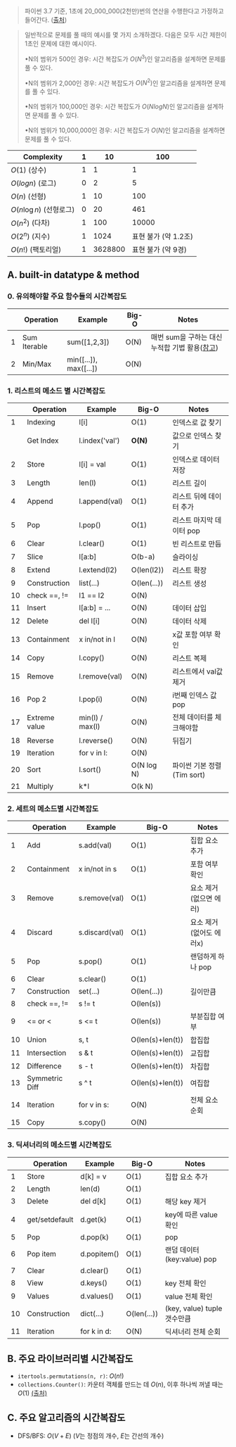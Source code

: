 
> 파이썬 3.7 기준, 1초에 20_000_000(2천만)번의 연산을 수행한다고 가정하고 들어간다. ([출처](이코테))

> 일반적으로 문제를 풀 때의 예시를 몇 가지 소개하겠다. 다음은 모두 시간 제한이 1초인 문제에 대한 예시이다. 
> 
> •N의 범위가 500인 경우: 시간 복잡도가 $O(N^3)$인 알고리즘을 설계하면 문제를 풀 수 있다. 
>
> •N의 범위가 2,000인 경우: 시간 복잡도가 $O(N^2)$인 알고리즘을 설계하면 문제를 풀 수 있다. 
>
> •N의 범위가 100,000인 경우: 시간 복잡도가 $O(NlogN)$인 알고리즘을 설계하면 문제를 풀 수 있다. 
>
> •N의 범위가 10,000,000인 경우: 시간 복잡도가 $O(N)$인 알고리즘을 설계하면 문제를 풀 수 있다.


| Complexity               | 1   | 10      | 100                  |
| ------------------------ | --- | ------- | -------------------- |
| $O(1)$ (상수)            | 1   | 1       | 1                    |
| $O(log n)$ (로그)        | 0   | 2       | 5                    |
| $O(n)$ (선형)            | 1   | 10      | 100                  |
| $O(n \log n)$ (선형로그) | 0   | 20      | 461                  |
| $O(n^2)$ (다차)          | 1   | 100     | 10000                |
| $O(2^n)$ (지수)          | 1   | 1024    | 표현 불가 (약 1.2조) |
| $O(n!)$ (팩토리얼)       | 1   | 3628800 | 표현 불가 (약 9경)   |



## A. built-in datatype & method

### 0. 유의해야할 주요 함수들의 시간복잡도
|     | Operation    | Example                | Big-O | Notes                                                                                                             |
| --- | ------------ | ---------------------- | ----- | ----------------------------------------------------------------------------------------------------------------- |
| 1   | Sum Iterable | sum([1,2,3])           | O(N)  | 매번 sum을 구하는 대신 누적합 기법 활용([참고](https://school.programmers.co.kr/learn/courses/30/lessons/178870)) |
| 2   | Min/Max      | min([...]), max([...]) | O(N)  |                                                                                                                   |

### 1. 리스트의 메소드 별 시간복잡도

|     | Operation     | Example         | Big-O       | Notes                      |
| --- | ------------- | --------------- | ----------- | -------------------------- |
| 1   | Indexing      | l[i]            | O(1)        | 인덱스로 값 찾기           |
|     | Get Index     | l.index('val')  | **O(N)**    | 값으로 인덱스 찾기         |
| 2   | Store         | l[i] = val      | O(1)        | 인덱스로 데이터 저장       |
| 3   | Length        | len(l)          | O(1)        | 리스트 길이                |
| 4   | Append        | l.append(val)   | O(1)        | 리스트 뒤에 데이터 추가    |
| 5   | Pop           | l.pop()         | O(1)        | 리스트 마지막 데이터 pop   |
| 6   | Clear         | l.clear()       | O(1)        | 빈 리스트로 만듬           |
| 7   | Slice         | l[a:b]          | O(b-a)      | 슬라이싱                   |
| 8   | Extend        | l.extend(l2)    | O(len(l2))  | 리스트 확장                |
| 9   | Construction  | list(...)       | O(len(...)) | 리스트 생성                |
| 10  | check ==, !=  | l1 == l2        | O(N)        |                            |
| 11  | Insert        | l[a:b] = ...    | O(N)        | 데이터 삽입                |
| 12  | Delete        | del l[i]        | O(N)        | 데이터 삭제                |
| 13  | Containment   | x in/not in l   | O(N)        | x값 포함 여부 확인         |
| 14  | Copy          | l.copy()        | O(N)        | 리스트 복제                |
| 15  | Remove        | l.remove(val)   | O(N)        | 리스트에서 val값 제거      |
| 16  | Pop 2         | l.pop(i)        | O(N)        | i번째 인덱스 값 pop        |
| 17  | Extreme value | min(l) / max(l) | O(N)        | 전체 데이터를 체크해야함   |
| 18  | Reverse       | l.reverse()     | O(N)        | 뒤집기                     |
| 19  | Iteration     | for v in l:     | O(N)        |                            |
| 20  | Sort          | l.sort()        | O(N log N)  | 파이썬 기본 정렬(Tim sort) |
| 21  | Multiply      | k*l             | O(k N)      |                            |



### 2. 세트의 메소드별 시간복잡도

|     | Operation      | Example        | Big-O            | Notes                   |
| --- | -------------- | -------------- | ---------------- | ----------------------- |
| 1   | Add            | s.add(val)     | O(1)             | 집합 요소 추가          |
| 2   | Containment    | x in/not in s  | O(1)             | 포함 여부 확인          |
| 3   | Remove         | s.remove(val)  | O(1)             | 요소 제거(없으면 에러)  |
| 4   | Discard        | s.discard(val) | O(1)             | 요소 제거(없어도 에러x) |
| 5   | Pop            | s.pop()        | O(1)             | 랜덤하게 하나 pop       |
| 6   | Clear          | s.clear()      | O(1)             |                         |
| 7   | Construction   | set(...)       | O(len(...))      | 길이만큼                |
| 8   | check ==, !=   | s != t         | O(len(s))        |                         |
| 9   | <= or <        | s <= t         | O(len(s))        | 부분집합 여부           |
| 10  | Union          | s, t           | O(len(s)+len(t)) | 합집합                  |
| 11  | Intersection   | s & t          | O(len(s)+len(t)) | 교집합                  |
| 12  | Difference     | s - t          | O(len(s)+len(t)) | 차집합                  |
| 13  | Symmetric Diff | s ^ t          | O(len(s)+len(t)) | 여집합                  |
| 14  | Iteration      | for v in s:    | O(N)             | 전체 요소 순회          |
| 15  | Copy           | s.copy()       | O(N)             |                         |



### 3. 딕셔너리의 메소드별 시간복잡도

|     | Operation      | Example     | Big-O       | Notes                       |
| --- | -------------- | ----------- | ----------- | --------------------------- |
| 1   | Store          | d[k] = v    | O(1)        | 집합 요소 추가              |
| 2   | Length         | len(d)      | O(1)        |                             |
| 3   | Delete         | del d[k]    | O(1)        | 해당 key 제거               |
| 4   | get/setdefault | d.get(k)    | O(1)        | key에 따른 value 확인       |
| 5   | Pop            | d.pop(k)    | O(1)        | pop                         |
| 6   | Pop item       | d.popitem() | O(1)        | 랜덤 데이터(key:value) pop  |
| 7   | Clear          | d.clear()   | O(1)        |                             |
| 8   | View           | d.keys()    | O(1)        | key 전체 확인               |
| 9   | Values         | d.values()  | O(1)        | value 전체 확인             |
| 10  | Construction   | dict(...)   | O(len(...)) | (key, value) tuple 갯수만큼 |
| 11  | Iteration      | for k in d: | O(N)        | 딕셔너리 전체 순회          |


## B. 주요 라이브러리별 시간복잡도
- `itertools.permutations(n, r)`: $O(n!)$
- `collections.Counter()`: 카운터 객체를 만드는 데 $O(n)$, 이후 하나씩 꺼낼 때는 $O(1)$ [(출처)](https://hyp.is/J2kzrhafEe-rHafkhA1NCA/stackoverflow.com/questions/42461840/what-is-the-time-complexity-of-collections-counter-in-python)



## C. 주요 알고리즘의 시간복잡도
- DFS/BFS: $O(V + E)$ ($V$는 정점의 개수, $E$는 간선의 개수)
